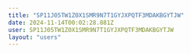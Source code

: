 ```yaml
---
title: "SP11J05TW1Z0X1SMR9N7T1GYJXPQTF3MDAKBGYTJW"
date: 2024-11-14T00:02:28.881Z
user: SP11J05TW1Z0X1SMR9N7T1GYJXPQTF3MDAKBGYTJW
layout: "users"
---
```

    